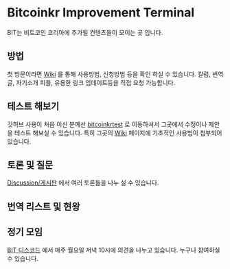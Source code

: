 # Bitcoinkr Improvement Terminal

BIT는 비트코인 코리아에 추가될 컨텐츠들이 모이는 곳 입니다.

## 방법

첫 방문이라면 [Wiki](https://github.com/bitcoinkrorg/Bitcoinkr-Improvement-Terminal/wiki) 를 통해 사용방법, 신청방법 등을 확인 하실 수 있습니다.
칼럼, 번역글, 자기소개 피플, 유용한 링크 업데이트등을 직접 요청 가능합니다.

## 테스트 해보기
깃허브 사용이 처음 이신 분께선 [bitcoinkrtest](https://github.com/bitcoinkrorg/bitcoinkrtest) 로 이동하셔서 그곳에서 수정이나 제안을 테스트 해보실 수 있습니다.  특히 그곳의 [Wiki](https://github.com/bitcoinkrorg/bitcoinkrtest/wiki) 페이지에 기초적인 사용법이 첨부되어 있습니다.

## 토론 및 질문

[Discussion/게시판](https://github.com/bitcoinkrorg/Bitcoinkr-Improvement-Terminal/discussions) 에서 여러 토론들을 나누 실 수 있습니다.

## 번역 리스트 및 현왕



## 정기 모임

[BIT 디스코드](https://discord.gg/YQdyuCcxZH) 에서 매주 월요일 저녁 10시에 의견을 나누고 있습니다.
누구나 참여하실 수 있습니다.


